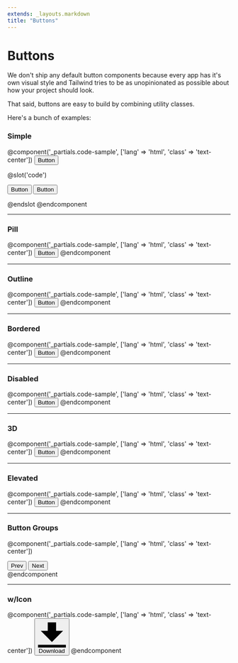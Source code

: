 ```yaml
---
extends: _layouts.markdown
title: "Buttons"
---
```


# Buttons

We don't ship any default button components because every app has it's own visual style and Tailwind tries to be as unopinionated as possible about how your project should look.

That said, buttons are easy to build by combining utility classes.

Here's a bunch of examples:

### Simple

@component('_partials.code-sample', ['lang' => 'html', 'class' => 'text-center'])
<button class="bg-blue hover:bg-blue-dark text-white font-bold py-2 px-4 rounded">
    Button
</button>

@slot('code')
<!-- Using utilities: -->
<button class="bg-blue hover:bg-blue-dark text-white font-bold py-2 px-4 rounded">
    Button
</button>

<!-- Extracting component classes: -->
<button class="btn btn-blue">
    Button
</button>

<style>
  .btn {
    @apply&nbsp;.font-bold .py-2 .px-4 .rounded;
  }
  .btn-blue {
    @apply&nbsp;.bg-blue .text-white;
  }
  .btn-blue:hover {
    @apply&nbsp;.bg-blue-dark;
  }
</style>
@endslot
@endcomponent

---

### Pill

@component('_partials.code-sample', ['lang' => 'html', 'class' => 'text-center'])
<button class="bg-blue hover:bg-blue-dark text-white font-bold py-2 px-4 rounded-full">
    Button
</button>
@endcomponent

---

### Outline

@component('_partials.code-sample', ['lang' => 'html', 'class' => 'text-center'])
<button class="bg-transparent hover:bg-blue text-blue-dark font-semibold hover:text-white py-2 px-4 border border-blue hover:border-transparent rounded">
    Button
</button>
@endcomponent

---

### Bordered

@component('_partials.code-sample', ['lang' => 'html', 'class' => 'text-center'])
<button class="bg-blue hover:bg-blue-dark text-white font-bold py-2 px-4 border border-blue-darker rounded">
    Button
</button>
@endcomponent

---

### Disabled

@component('_partials.code-sample', ['lang' => 'html', 'class' => 'text-center'])
<button class="bg-blue text-white font-bold py-2 px-4 rounded opacity-50 cursor-not-allowed">
    Button
</button>
@endcomponent

---

### 3D

@component('_partials.code-sample', ['lang' => 'html', 'class' => 'text-center'])
<button class="bg-blue hover:bg-blue-light text-white font-bold py-2 px-4 border-b-4 border-blue-dark hover:border-blue rounded">
    Button
</button>
@endcomponent

---

### Elevated

@component('_partials.code-sample', ['lang' => 'html', 'class' => 'text-center'])
<button class="bg-white hover:bg-smoke-lighter text-slate-dark font-semibold py-2 px-4 border border-slate-lighter rounded shadow">
    Button
</button>
@endcomponent

---

### Button Groups

@component('_partials.code-sample', ['lang' => 'html', 'class' => 'text-center'])
<div class="inline-flex">
    <button class="bg-smoke hover:bg-smoke-dark text-slate-dark font-bold py-2 px-4 rounded-l">
        Prev
    </button>
    <button class="bg-smoke hover:bg-smoke-dark text-slate-dark font-bold py-2 px-4 rounded-r">
        Next
    </button>
</div>
@endcomponent

---

### w/Icon

@component('_partials.code-sample', ['lang' => 'html', 'class' => 'text-center'])
<button class="bg-smoke hover:bg-smoke-dark text-slate-dark font-bold py-2 px-4 rounded inline-flex items-center">
    <svg class="h-4 mr-2" xmlns="http://www.w3.org/2000/svg" viewBox="0 0 20 20"><path d="M13 8V2H7v6H2l8 8 8-8h-5zM0 18h20v2H0v-2z"/></svg>
    <span>Download</span>
</button>
@endcomponent

